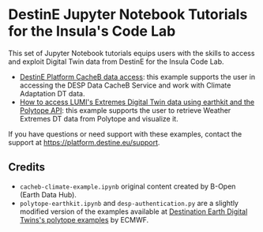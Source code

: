 # DestinE Jupyter Notebook Tutorials for the Insula's Code Lab

This set of Jupyter Notebook tutorials equips users with the skills to access and exploit Digital Twin data from DestinE for the Insula Code Lab.

* [DestinE Platform CacheB data access](./cacheb-climate-example.ipynb): this example supports the user in accessing the DESP Data CacheB Service and work with Climate Adaptation DT data.
* [How to access LUMI's Extremes Digital Twin data using earthkit and the Polytope API](./polytope-earthkit.ipynb): this example supports the user to retrieve Weather Extremes DT data from Polytope and visualize it.

If you have questions or need support with these examples, contact the support at https://platform.destine.eu/support.

## Credits

* `cacheb-climate-example.ipynb` original content created by B-Open (Earth Data Hub). 
* `polytope-earthkit.ipynb` and `desp-authentication.py` are a slightly modified version of the examples available at [Destination Earth Digital Twins's polytope examples](https://github.com/destination-earth-digital-twins/polytope-examples/) by ECMWF.
